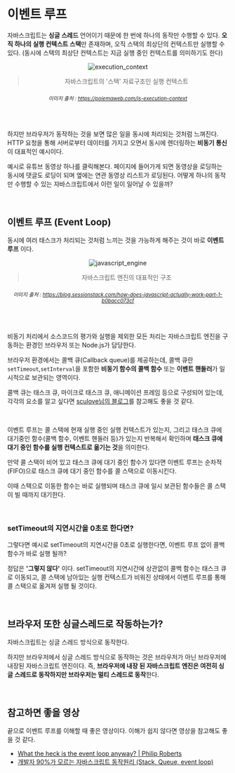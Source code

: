 # 이벤트 루프

자바스크립트는 **싱글 스레드** 언어이기 때문에 한 번에 하나의 동작만 수행할 수 있다. **오직 하나의 실행 컨텍스트 스택**만 존재하며, 오직 스택의 최상단의 컨텍스트만 실행할 수 있다. (동시에 스택의 최상단 컨텍스트는 지금 실행 중인 컨텍스트를 의미하기도 한다)

<center>

![execution_context](/img/javascript/event_loop/execution_context.png)

> 자바스크립트의 '스택' 자료구조인 실행 컨텍스트

###### <small> 이미지 출처 : https://poiemaweb.com/js-execution-context </small>

<br />

</center>

하지만 브라우저가 동작하는 것을 보면 많은 일을 동시에 처리되는 것처럼 느껴진다. HTTP 요청을 통해 서버로부터 데이터를 가지고 오면서 동시에 렌더링하는 **비동기 통신**이 대표적인 예시이다.

예시로 유튜브 동영상 하나를 클릭해본다. 페이지에 들어가게 되면 동영상을 로딩하는 동시에 댓글도 로딩이 되며 옆에는 연관 동영상 리스트가 로딩된다. 어떻게 하나의 동작만 수행할 수 있는 자바스크립트에서 이런 일이 일어날 수 있을까?

<br />

## 이벤트 루프 (Event Loop)

동시에 여러 태스크가 처리되는 것처럼 느끼는 것을 가능하게 해주는 것이 바로 **이벤트 루프** 이다.

<center>

![javascript_engine](/img/javascript/event_loop/javascript_engine.png)

> 자바스크립트 엔진의 대표적인 구조

###### <small> 이미지 출처 : https://blog.sessionstack.com/how-does-javascript-actually-work-part-1-b0bacc073cf </small>

<br />

</center>

비동기 처리에서 소스코드의 평가와 실행을 제외한 모든 처리는 자바스크립트 엔진을 구동하는 환경인 브라우저 또는 Node.js가 담당한다.

브라우저 환경에서는 콜백 큐(Callback queue)를 제공하는데, 콜백 큐란 `setTimeout`,`setInterval`을 포함한 **비동기 함수의 콜백 함수** 또는 **이벤트 핸들러**가 일시적으로 보관되는 영역이다.

콜백 큐는 태스크 큐, 마이크로 태스크 큐, 애니메이션 프레임 등으로 구성되어 있는데, 각각의 요소를 알고 싶다면 [sculove님의 블로그](https://sculove.github.io/post/javascriptflow/)를 참고해도 좋을 것 같다.

<br/>

이벤트 루프는 콜 스택에 현재 실행 중인 실행 컨텍스트가 있는지, 그리고 태스크 큐에 대기중인 함수(콜백 함수, 이벤트 핸들러 등)가 있는지 반복해서 확인하며 **태스크 큐에 대기 중인 함수를 실행 컨텍스트로 옮기는 것**을 의미한다.

만약 콜 스택이 비어 있고 태스크 큐에 대기 중인 함수가 있다면 이벤트 루프는 순차적 (FIFO)으로 태스크 큐에 대기 중인 함수를 콜 스택으로 이동시킨다.

이때 스택으로 이동한 함수는 바로 실행되며 태스크 큐에 일시 보관된 함수들은 콜 스택이 빌 때까지 대기한다.

<br />

### setTimeout의 지연시간을 0초로 한다면?

그렇다면 예시로 setTimeout의 지연시간을 0초로 실행한다면, 이벤트 루프 없이 콜백 함수가 바로 실행 될까?

정답은 <b>'그렇지 않다'</b> 이다. setTimeout의 지연시간에 상관없이 콜백 함수는 태스크 큐로 이동되고, 콜 스택에 남아있는 실행 컨텍스트가 비워진 상태에서 이벤트 루프를 통해 콜 스택으로 옮겨져 실행 될 것이다.

<br/>

## 브라우저 또한 싱글스레드로 작동하는가?

자바스크립트는 싱글 스레드 방식으로 동작한다.

하지만 브라우저에서 싱글 스레드 방식으로 동작하는 것은 브라우저가 아닌 브라우저에 내장된 자바스크립트 엔진이다. 즉, **브라우저에 내장 된 자바스크립트 엔진은 여전히 싱글 스레드로 동작하지만 브라우저는 멀티 스레드로 동작**한다.

<br />

## 참고하면 좋을 영상

끝으로 이벤트 루프를 이해할 때 좋은 영상이다. 이해가 쉽지 않다면 영상을 참고해도 좋을 것 같다.

-   [What the heck is the event loop anyway? | Philip Roberts](https://www.youtube.com/watch?v=v67LloZ1ieI&ab_channel=%EC%BD%94%EB%94%A9%EC%95%A0%ED%94%8C)
-   [개발자 90%가 모르는 자바스크립트 동작원리 (Stack, Queue, event loop)](https://www.youtube.com/watch?v=8aGhZQkoFbQ&ab_channel=JSConf)
